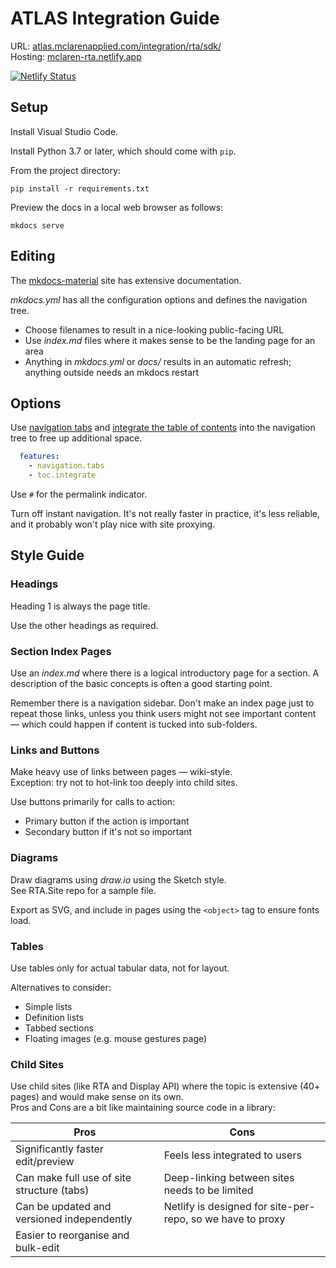 # ATLAS Integration Guide

URL: [atlas.mclarenapplied.com/integration/rta/sdk/](https://atlas.mclarenapplied.com/integration/rta/sdk/)  
Hosting: [mclaren-rta.netlify.app](https://mclaren-rta.netlify.app/)

[![Netlify Status](https://api.netlify.com/api/v1/badges/70188770-aad4-4cd1-addf-ce5a36b286e7/deploy-status)](https://app.netlify.com/sites/mclaren-rta/deploys)

## Setup

Install Visual Studio Code.

Install Python 3.7 or later, which should come with `pip`.

From the project directory:

    pip install -r requirements.txt

Preview the docs in a local web browser as follows:

    mkdocs serve

## Editing

The [mkdocs-material](https://squidfunk.github.io/mkdocs-material/getting-started/) site has extensive documentation.

_mkdocs.yml_ has all the configuration options and defines the navigation tree.

* Choose filenames to result in a nice-looking public-facing URL
* Use _index.md_ files where it makes sense to be the landing page for an area
* Anything in _mkdocs.yml_ or _docs/_ results in an automatic refresh; anything outside needs an mkdocs restart

## Options

Use [navigation tabs](https://squidfunk.github.io/mkdocs-material/setup/setting-up-navigation/#navigation-tabs)
and [integrate the table of contents](https://squidfunk.github.io/mkdocs-material/setup/setting-up-navigation/#navigation-integration)
into the navigation tree to free up additional space.

```yaml
  features:
    - navigation.tabs
    - toc.integrate
```

Use `#` for the permalink indicator.

Turn off instant navigation. It's not really faster in practice, it's less reliable, and it probably won't play nice with site proxying.

## Style Guide

### Headings

Heading 1 is always the page title.

Use the other headings as required.

### Section Index Pages

Use an _index.md_ where there is a logical introductory page for a section.
A description of the basic concepts is often a good starting point.

Remember there is a navigation sidebar.
Don't make an index page just to repeat those links, unless you think users might not see important content &mdash;
which could happen if content is tucked into sub-folders.

### Links and Buttons

Make heavy use of links between pages &mdash; wiki-style.  
Exception: try not to hot-link too deeply into child sites.

Use buttons primarily for calls to action:

* Primary button if the action is important
* Secondary button if it's not so important

### Diagrams

Draw diagrams using _draw.io_ using the Sketch style.  
See RTA.Site repo for a sample file.

Export as SVG, and include in pages using the `<object>` tag to ensure fonts load.

### Tables

Use tables only for actual tabular data, not for layout.

Alternatives to consider:

* Simple lists
* Definition lists
* Tabbed sections
* Floating images (e.g. mouse gestures page)

### Child Sites

Use child sites (like RTA and Display API) where the topic is extensive (40+ pages) and would make sense on its own.  
Pros and Cons are a bit like maintaining source code in a library:

| Pros                                          | Cons                                                          |
| ----------------------------------------------| ------------------------------------------------------------- |
| Significantly faster edit/preview             | Feels less integrated to users                                |
| Can make full use of site structure (tabs)    | Deep-linking between sites needs to be limited                |
| Can be updated and versioned independently    | Netlify is designed for site-per-repo, so we have to proxy    |
| Easier to reorganise and bulk-edit            |                                                               |
